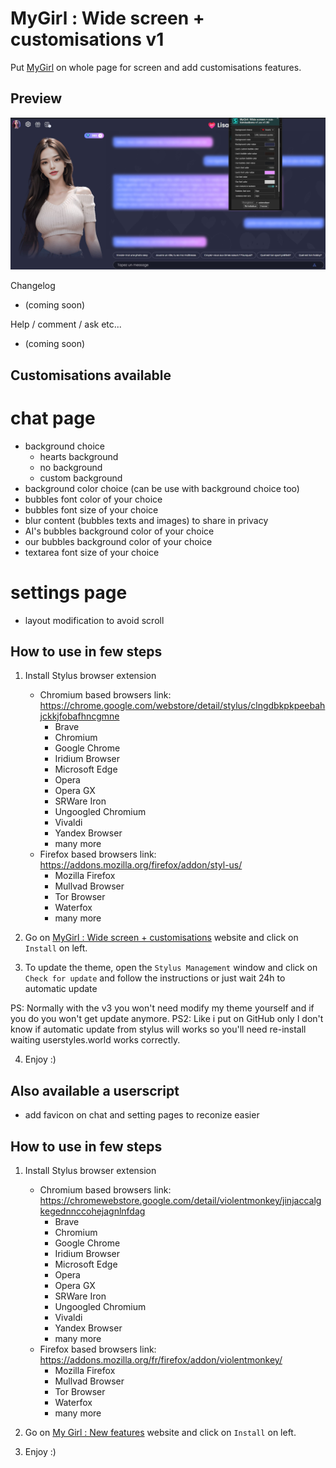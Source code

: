 # MyGirl : Wide screen + customisations v1
Put [MyGirl](https://app.mygirl.tech/) on whole page for screen and add customisations features.
## Preview
![Preview](https://raw.githubusercontent.com/breatfr/MyGirl/main/preview%20v1.xx.jpg)

Changelog
- (coming soon)

Help / comment / ask etc...
- (coming soon)

## Customisations available
# chat page
- background choice
	- hearts background
	- no background
	- custom background
- background color choice (can be use with background choice too)
- bubbles font color of your choice
- bubbles font size of your choice
- blur content (bubbles texts and images) to share in privacy
- AI's bubbles background color of your choice
- our bubbles background color of your choice
- textarea font size of your choice
# settings page
- layout modification to avoid scroll

## How to use in few steps
1. Install Stylus browser extension
    - Chromium based browsers link: https://chrome.google.com/webstore/detail/stylus/clngdbkpkpeebahjckkjfobafhncgmne
        - Brave
        - Chromium
        - Google Chrome
        - Iridium Browser
        - Microsoft Edge
        - Opera
        - Opera GX
        - SRWare Iron
        - Ungoogled Chromium
        - Vivaldi
        - Yandex Browser
        - many more
    - Firefox based browsers link: https://addons.mozilla.org/firefox/addon/styl-us/
        - Mozilla Firefox
        - Mullvad Browser
        - Tor Browser
        - Waterfox
        - many more

2. Go on [MyGirl : Wide screen + customisations](https://raw.githubusercontent.com/breatfr/kindroid/master/mygirl.tech_new_features_v1.xx.user.css) website and click on `Install` on left.

3. To update the theme, open the `Stylus Management` window and click on `Check for update` and follow the instructions or just wait 24h to automatic update

PS: Normally with the v3 you won't need modify my theme yourself and if you do you won't get update anymore.
PS2: Like i put on GitHub only I don't know if automatic update from stylus will works so you'll need re-install waiting userstyles.world works correctly.

4. Enjoy :)
## Also available a userscript
- add favicon on chat and setting pages to reconize easier
## How to use in few steps
1. Install Stylus browser extension
    - Chromium based browsers link: https://chromewebstore.google.com/detail/violentmonkey/jinjaccalgkegednnccohejagnlnfdag
        - Brave
        - Chromium
        - Google Chrome
        - Iridium Browser
        - Microsoft Edge
        - Opera
        - Opera GX
        - SRWare Iron
        - Ungoogled Chromium
        - Vivaldi
        - Yandex Browser
        - many more
    - Firefox based browsers link: https://addons.mozilla.org/fr/firefox/addon/violentmonkey/
        - Mozilla Firefox
        - Mullvad Browser
        - Tor Browser
        - Waterfox
        - many more

2. Go on [My Girl : New features](https://raw.githubusercontent.com/breatfr/kindroid/master/mygirl.tech_new_features_v1.xx.user.js) website and click on `Install` on left.

3. Enjoy :)
